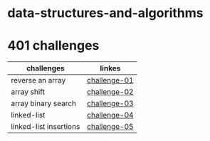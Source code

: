 # data-structures-and-algorithms

# 401 challenges

| challenges           | linkes |
|----------------------|-------------|
|reverse an array      |[challenge-01](https://github.com/raghadalquran/data-structures-and-algorithms-401/pull/2)
|array shift           |[challenge-02]()
|array binary search   |[challenge-03]()
|linked-list           |[challenge-04]()
|linked-list insertions|[challenge-05]()